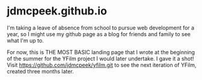 jdmcpeek.github.io
==================

I'm taking a leave of absence from school to pursue web development for a year, so I might use my github page as a blog for friends and family to see what I'm up to. 

For now, this is THE MOST BASIC landing page that I wrote at the beginning of the summer for the YFilm project I would later undertake. I gave it a shot! Visit https://github.com/jdmcpeek/yfilm.git to see the next iteration of YFilm, created three months later. 
